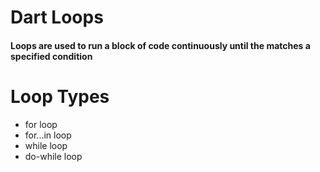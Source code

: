 # Dart Loops
#### Loops are used to run a block of code continuously until the matches a specified condition ####

# Loop Types
* for loop
* for...in loop
* while loop
* do-while loop
